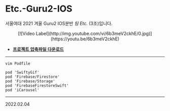 # Etc.-Guru2-IOS
서울여대 2021 겨울 Guru2 IOS분반 *팀 Etc.* (3조)입니다.    

<div align="center"> [![Video Label](http://img.youtube.com/vi/6b3meV2ckhE/0.jpg)](https://youtu.be/6b3meV2ckhE) </div>         


* __[프로젝트 압축파일 다운로드](https://drive.google.com/file/d/13EovHrm08COpr24Xoek3gNEIMe0L-A2i/view?usp=sharing)__

---

```
vim Podfile
```

```
pod 'SwiftyGif'
pod 'Firebase/Firestore'
pod 'Firebase/Storage'
pod 'FirebaseFirestoreSwift'
pod 'iCarousel'
```
---
2022.02.04
